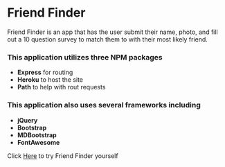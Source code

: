 # Friend Finder
Friend Finder is an app that has the user submit their name, photo, and fill out a 10 question survey to match them to with their most likely friend.

### This application utilizes three NPM packages
- **Express** for routing
- **Heroku** to host the site
- **Path** to help with rout requests

### This application also uses several frameworks including 
- **jQuery**
- **Bootstrap**
- **MDBootstrap**
- **FontAwesome**

Click [Here](https://obscure-everglades-53091.herokuapp.com/) to try Friend Finder yourself





